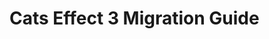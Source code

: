 # Cats Effect 3 Migration Guide

<!--
some resources to help with writing this

the issue
https://github.com/typelevel/cats-effect/issues/1048

the proposal by Daniel https://github.com/typelevel/cats-effect/issues/634


start with modules: most people want core. library author / application developer tracks?

 -->
